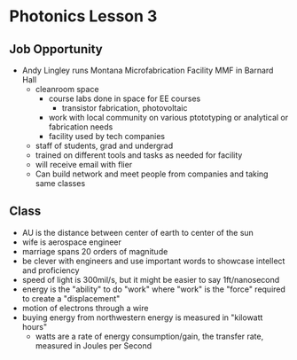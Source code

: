 # Photonics Lesson 3
## Job Opportunity
- Andy Lingley runs Montana Microfabrication Facility MMF in Barnard Hall
  - cleanroom space
    - course labs done in space for EE courses
      - transistor fabrication, photovoltaic
    - work with local community on various ptototyping or analytical or fabrication needs
    - facility used by tech companies
  - staff of students, grad and undergrad
  - trained on different tools and tasks as needed for facility
  - will receive email with flier
  - Can build network and meet people from companies and taking same classes
## Class
- AU is the distance between center of earth to center of the sun
- wife is aerospace engineer
- marriage spans 20 orders of magnitude
- be clever with engineers and use important words to showcase intellect and proficiency
- speed of light is 300mil/s, but it might be easier to say 1ft/nanosecond
- energy is the "ability" to do "work" where "work" is the "force" required to create a "displacement"
- motion of electrons through a wire 
- buying energy from northwestern energy is measured in "kilowatt hours"
  - watts are a rate of energy consumption/gain, the transfer rate, measured in Joules per Second
